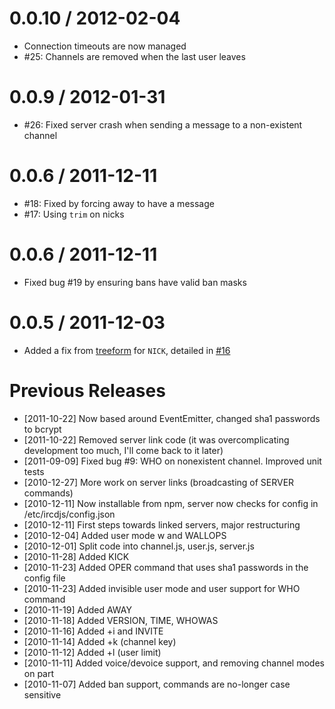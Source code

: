 0.0.10 / 2012-02-04
===================

  * Connection timeouts are now managed
  * #25: Channels are removed when the last user leaves

0.0.9 / 2012-01-31
==================

  * #26: Fixed server crash when sending a message to a non-existent channel

0.0.6 / 2011-12-11
==================

  * #18: Fixed by forcing away to have a message
  * #17: Using `trim` on nicks

0.0.6 / 2011-12-11
==================

  * Fixed bug #19 by ensuring bans have valid ban masks 

0.0.5 / 2011-12-03
==================

  * Added a fix from [treeform](https://github.com/treeform) for `NICK`, detailed in [#16](https://github.com/alexyoung/ircd.js/issues/16)

Previous Releases
=================

* [2011-10-22] Now based around EventEmitter, changed sha1 passwords to bcrypt
* [2011-10-22] Removed server link code (it was overcomplicating development too much, I'll come back to it later)
* [2011-09-09] Fixed bug #9: WHO on nonexistent channel.  Improved unit tests
* [2010-12-27] More work on server links (broadcasting of SERVER commands)
* [2010-12-11] Now installable from npm, server now checks for config in /etc/ircdjs/config.json
* [2010-12-11] First steps towards linked servers, major restructuring
* [2010-12-04] Added user mode w and WALLOPS
* [2010-12-01] Split code into channel.js, user.js, server.js
* [2010-11-28] Added KICK
* [2010-11-23] Added OPER command that uses sha1 passwords in the config file
* [2010-11-23] Added invisible user mode and user support for WHO command
* [2010-11-19] Added AWAY
* [2010-11-18] Added VERSION, TIME, WHOWAS
* [2010-11-16] Added +i and INVITE
* [2010-11-14] Added +k (channel key)
* [2010-11-12] Added +l (user limit)
* [2010-11-11] Added voice/devoice support, and removing channel modes on part
* [2010-11-07] Added ban support, commands are no-longer case sensitive

